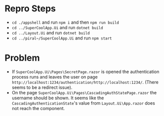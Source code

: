 # Repro Steps
- `cd ./appshell` and run `npm i` and then `npm run build`
- `cd ../SuperCoolApp.Ui` and run `dotnet build`
- `cd ../Layout.Ui` and run `dotnet build`
- `cd ../piral~/SuperCoolApp.Ui` and run `npm start`

#  Problem
- If `SuperCoolApp.Ui\Pages\SecretPage.razor` is opened the authentication process runs and leaves the user on page `http://localhost:1234/authentication/http://localhost:1234/`. (There seems to be a redirect issue).
- On the page `SuperCoolApp.Ui\Pages\CascadingAuthStatePage.razor` the username should be shown. It seems like the `CascadingAuthenticationState`'s value from `Layout.Ui\App.razor` does not reach the component.